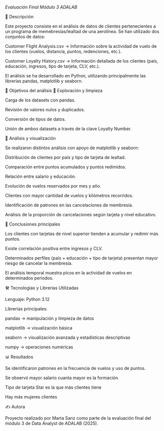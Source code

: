 *Evaluación Final Módulo 3 ADALAB*

📌 Descripción

Este proyecto consiste en el análisis de datos de clientes pertenecientes a un programa de memebresías/lealtad de una aerolínea. Se han utilizado dos conjuntos de datos:

Customer Flight Analysis.csv → Información sobre la actividad de vuelo de los clientes (vuelos, distancia, puntos, redenciones, etc.).

Customer Loyalty History.csv → Información detallada de los clientes (país, educación, ingresos, tipo de tarjeta, CLV, etc.).

El análisis se ha desarrollado en Python, utilizando principalmente las librerías pandas, matplotlib y seaborn.

🎯 Objetivos del análisis
🔹 Exploración y limpieza

Carga de los datasets con pandas.

Revisión de valores nulos y duplicados.

Conversión de tipos de datos.

Unión de ambos datasets a través de la clave Loyalty Number.

🔹 Análisis y visualización

Se realizaron distintos análisis con apoyo de matplotlib y seaborn:

Distribución de clientes por país y tipo de tarjeta de lealtad.

Comparación entre puntos acumulados y puntos redimidos.

Relación entre salario y educación.

Evolución de vuelos reservados por mes y año.

Clientes con mayor cantidad de vuelos y kilómetros recorridos.

Identificación de patrones en las cancelaciones de membresía.

Análisis de la proporción de cancelaciones según tarjeta y nivel educativo.

🔹 Conclusiones principales

Los clientes con tarjetas de nivel superior tienden a acumular y redimir más puntos.

Existe correlación positiva entre ingresos y CLV.

Determinados perfiles (país + educación + tipo de tarjeta) presentan mayor riesgo de cancelar la membresía.

El análisis temporal muestra picos en la actividad de vuelos en determinados periodos.

🛠️ Tecnologías y Librerías Utilizadas

Lenguaje: Python 3.12

Librerías principales:

pandas → manipulación y limpieza de datos

matplotlib → visualización básica

seaborn → visualización avanzada y estadísticas descriptivas

numpy → operaciones numéricas


📊 Resultados

Se identificaron patrones en la frecuencia de vuelos y uso de puntos.

Se observó mayor salario cuanta mayor es la formación.

Tipo de tarjeta Star es la que más clientes tiene

Hay más mujeres clientes


✍️ Autora

Proyecto realizado por Marta Sanz como parte de la evaluación final del módulo 3 de Data Analyst de ADALAB (2025).
